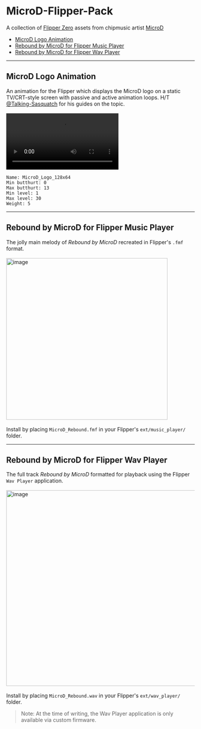 # MicroD-Flipper-Pack
A collection of [Flipper Zero](https://github.com/flipperdevices) assets from chipmusic artist [MicroD](https://microdmusic.com/)<br/>
- [MicroD Logo Animation](#microd-logo-animation)
- [Rebound by MicroD for Flipper Music Player](#rebound-by-microd-for-flipper-music-player)
- [Rebound by MicroD for Flipper Wav Player](#rebound-by-microd-for-flipper-wav-player)
- - -
## MicroD Logo Animation
An animation for the Flipper which displays the MicroD logo on a static TV/CRT-style screen with passive and active animation loops. H/T [@Talking-Sasquatch](https://github.com/skizzophrenic/Talking-Sasquach) for his guides on the topic.<br/><br/>
<video src="https://github.com/michaeldufault/MicroD-Flipper-Pack/assets/72285408/e7951bc8-a254-4c1f-ac49-07952ad8e8d0"/><br/><br/>
Install by placing the entire `MicroD_Logo_Animation` folder in `ext/dolphin/` and adding it to the `manifest.txt` file.
For the `manifest.txt` file I recommend appending the following code:
```
Name: MicroD_Logo_128x64
Min butthurt: 0
Max butthurt: 13
Min level: 1
Max level: 30
Weight: 5
```
- - -
## Rebound by MicroD for Flipper Music Player
The jolly main melody of *Rebound by MicroD* recreated in Flipper's `.fmf` format.<br/><br/>
<img width="431" alt="image" src="https://github.com/michaeldufault/MicroD-Flipper-Pack/assets/72285408/11f9fc0a-dc16-47f3-a04f-073a0adbb978"/><br/><br/>
Install by placing `MicroD_Rebound.fmf` in your Flipper's `ext/music_player/` folder.

- - -
## Rebound by MicroD for Flipper Wav Player
The full track *Rebound by MicroD* formatted for playback using the Flipper `Wav Player` application.<br/><br/>
<img width="522" alt="image" src="https://github.com/michaeldufault/MicroD-Flipper-Pack/assets/72285408/7e3fc447-7ab4-42f1-982d-42608bd59e0d"/><br/><br/>
Install by placing `MicroD_Rebound.wav` in your Flipper's `ext/wav_player/` folder.
> Note: At the time of writing, the Wav Player application is only available via custom firmware.
